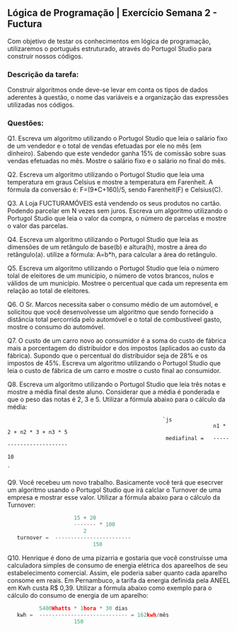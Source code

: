 ## Lógica de Programação | Exercício Semana 2 - Fuctura

Com objetivo de testar os conhecimentos em lógica de programação, utilizaremos o português estruturado, através do Portugol Studio para construir nossos códigos.

### Descrição da tarefa:

Construir algoritmos onde deve-se levar em conta os tipos de dados aderentes à questão, o nome das variáveis e a organização das expressões utilizadas nos códigos.

### Questões:

Q1. Escreva um algoritmo utilizando o Portugol Studio que leia o salário fixo de um vendedor e o total de vendas efetuadas por ele no mês (em dinheiro). Sabendo que este vendedor ganha 15% de comissão sobre suas vendas efetuadas no mês. Mostre o salário fixo e o salário no final do mês.

Q2. Escreva um algoritmo utilizando o Portugol Studio que leia uma temperatura em graus Celsius e mostre a temperatura em Farenheit. A fórmula da conversão é: F=(9*C+160)/5, sendo Farenheit(F) e Celsius(C).

Q3. A Loja FUCTURAMÓVEIS está vendendo os seus produtos no cartão. Podendo parcelar em N vezes sem juros. Escreva um algoritmo utilizando o Portugol Studio que leia o valor da compra, o número de parcelas e mostre o valor das parcelas.

Q4. Escreva um algoritmo utilizando o Portugol Studio que leia as dimensões de um retângulo de base(b) e altura(h), mostre a área do retângulo(a). utilize a fórmula: A=b*h, para calcular a área do retângulo.

Q5. Escreva um algoritmo utilizando o Portugol Studio que leia o número tolal de eleitores de um município, o número de votos brancos, nulos e válidos de um município. Mostree o percentual que cada um representa em relação ao total de eleitores.

Q6. O Sr. Marcos necessita saber o consumo médio de um automóvel, e solicitou que você desenvolvesse um algoritmo que sendo fornecido a distância total percorrida pelo automóvel e o total de combustíveel gasto, mostre o consumo do automóvel.

Q7. O custo de um carro novo ao consumidor é a soma do custo de fábrica mais a porcentagem do distribuidor e dos impostos (aplicados ao custo da fábrica). Supondo que o percentual do distribuidor seja de 28% e os impostos de 45%. Escreva um algoritmo utilizando o Portugol Studio que leia o custo de fábrica de um carro e mostre o custo final ao consumidor.

Q8. Escreva um algoritmo utilizando o Portugol Studio que leia três notas e mostre a média final deste aluno. Considerar que a média é ponderada e que o peso das notas é 2, 3 e 5. Utilizar a fórmula
abaixo para o cálculo da média:

                                                     `js
                                                                     n1 * 2 + n2 * 3 + n3 * 5
                                                      mediafinal =   ------------------------
                                                                                10
                                                                                             `

Q9. Você recebeu um novo trabalho. Basicamente você terá que esecrver um algoritmo usando o Portugol Studio que irá calclar o Turnover de uma empresa e mostrar esse valor. Utilizar a fórmula abaixo para o cálculo da Turnover:

```js
                     15 + 20 
                     ------- * 100
                        2
   turnover =  ------------------------
                           150
```

Q10. Henrique é dono de uma pizarria e gostaria que você construísse uma calculadora simples de consumo de energia elétrica dos apareelhos de seu estabelecimento comercial. Assim, ele poderia saber quanto cada aparelho consome em reais. Em Pernambuco, a tarifa da energia definida pela ANEEL em Kwh custa R$ 0,39. Utilizar a fórmula abaixo como exemplo para o cálculo do consumo de energia de um aparelho:

```js
          5400Whatts * 1hora * 30 dias
   kwh =  ---------------------------- = 162kwh/mês
                     150
```
